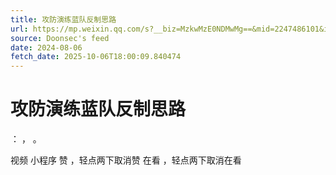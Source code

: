 ```yaml
---
title: 攻防演练蓝队反制思路
url: https://mp.weixin.qq.com/s?__biz=MzkwMzE0NDMwMg==&mid=2247486101&idx=1&sn=0e6268e9a204174e37406685735793b0
source: Doonsec's feed
date: 2024-08-06
fetch_date: 2025-10-06T18:00:09.840474
---
```


# 攻防演练蓝队反制思路

：
，
。

视频
小程序
赞
，轻点两下取消赞
在看
，轻点两下取消在看